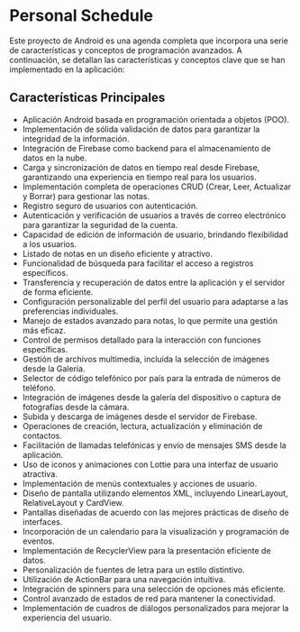 # Personal Schedule 

Este proyecto de Android es una agenda completa que incorpora una serie de características y conceptos de programación avanzados. A continuación, se detallan las características y conceptos clave que se han implementado en la aplicación:

## Características Principales

- Aplicación Android basada en programación orientada a objetos (POO).
- Implementación de sólida validación de datos para garantizar la integridad de la información.
- Integración de Firebase como backend para el almacenamiento de datos en la nube.
- Carga y sincronización de datos en tiempo real desde Firebase, garantizando una experiencia en tiempo real para los usuarios.
- Implementación completa de operaciones CRUD (Crear, Leer, Actualizar y Borrar) para gestionar las notas.
- Registro seguro de usuarios con autenticación.
- Autenticación y verificación de usuarios a través de correo electrónico para garantizar la seguridad de la cuenta.
- Capacidad de edición de información de usuario, brindando flexibilidad a los usuarios.
- Listado de notas en un diseño eficiente y atractivo.
- Funcionalidad de búsqueda para facilitar el acceso a registros específicos.
- Transferencia y recuperación de datos entre la aplicación y el servidor de forma eficiente.
- Configuración personalizable del perfil del usuario para adaptarse a las preferencias individuales.
- Manejo de estados avanzado para notas, lo que permite una gestión más eficaz.
- Control de permisos detallado para la interacción con funciones específicas.
- Gestión de archivos multimedia, incluida la selección de imágenes desde la Galería.
- Selector de código telefónico por país para la entrada de números de teléfono.
- Integración de imágenes desde la galería del dispositivo o captura de fotografías desde la cámara.
- Subida y descarga de imágenes desde el servidor de Firebase.
- Operaciones de creación, lectura, actualización y eliminación de contactos.
- Facilitación de llamadas telefónicas y envío de mensajes SMS desde la aplicación.
- Uso de iconos y animaciones con Lottie para una interfaz de usuario atractiva.
- Implementación de menús contextuales y acciones de usuario.
- Diseño de pantalla utilizando elementos XML, incluyendo LinearLayout, RelativeLayout y CardView.
- Pantallas diseñadas de acuerdo con las mejores prácticas de diseño de interfaces.
- Incorporación de un calendario para la visualización y programación de eventos.
- Implementación de RecyclerView para la presentación eficiente de datos.
- Personalización de fuentes de letra para un estilo distintivo.
- Utilización de ActionBar para una navegación intuitiva.
- Integración de spinners para una selección de opciones más eficiente.
- Control avanzado de estados de red para mantener la conectividad.
- Implementación de cuadros de diálogos personalizados para mejorar la experiencia del usuario.

